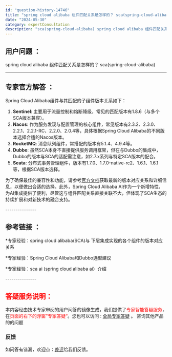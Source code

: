 ```yaml
---
id: "question-history-14746"
title: "spring cloud alibaba 组件匹配关系是怎样的？ sca(spring-cloud-alibaba)"
date: "2024-05-30"
category: expertConsultation
description: "sca(spring-cloud-alibaba) spring cloud alibaba 组件匹配关系是怎样的？"
---
```


## 用户问题 ： 
 spring cloud alibaba 组件匹配关系是怎样的？ sca(spring-cloud-alibaba) 

---------------
## 专家官方解答 ：

Spring Cloud Alibaba组件与其匹配的子组件版本关系如下：

1. **Sentinel**: 主要用于流量控制和熔断降级，常见的匹配版本有1.8.6（与多个SCA版本兼容）。
2. **Nacos**: 作为服务发现与配置管理的核心组件，常见版本有2.3.2、2.3.0、2.2.1、2.2.1-RC、2.2.0、2.0.4等，具体根据Spring Cloud Alibaba的不同版本选择合适的Nacos版本。
3. **RocketMQ**: 消息队列组件，常搭配的版本有5.1.4、4.9.4等。
4. **Dubbo**: 虽然SCA本身不直接提供服务调用框架，但在与Dubbo的集成中，Dubbo的版本与SCA的适配需注意，如2.7.x系列与特定SCA版本的配合。
5. **Seata**: 分布式事务管理组件，版本有1.7.0、1.7.0-native-rc2、1.6.1、1.6.1等，根据SCA版本选择。

为了确保最佳的兼容性和功能，请参考[官方文档](https://sca.aliyun.com/docs/2023/overview/version-explain/)获取最新的版本对应关系和详细信息，以便做出合适的选择。此外，Spring Cloud Alibaba AI作为一个新增特性，为AI集成提供了便利，尽管这与组件匹配关系直接关联不大，但体现了SCA生态的持续扩展和对新技术的融合支持。


<font color="#949494">---------------</font> 


## 参考链接 ：

*专家经验：spring cloud alibaba(SCA)与 下层集成实现的各个组件的版本对应关系 
 
 *专家经验：Spring Cloud Alibaba和Dubbo选型建议 
 
 *专家经验：sca ai (spring cloud alibaba ai）介绍 


 <font color="#949494">---------------</font> 
 


## <font color="#FF0000">答疑服务说明：</font> 

本内容经由技术专家审阅的用户问答的镜像生成，我们提供了<font color="#FF0000">专家智能答疑服务</font>，在<font color="#FF0000">页面的右下的浮窗”专家答疑“</font>。您也可以访问 : [全局专家答疑](https://opensource.alibaba.com/chatBot) 。 咨询其他产品的的问题

### 反馈
如问答有错漏，欢迎点：[差评](https://ai.nacos.io/user/feedbackByEnhancerGradePOJOID?enhancerGradePOJOId=14750)给我们反馈。
